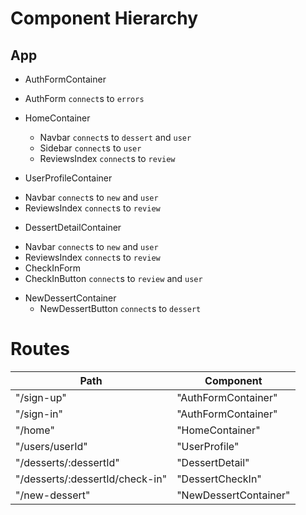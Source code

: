 # Component Hierarchy

## App

* AuthFormContainer
 + AuthForm `connect`s to `errors`

* HomeContainer
  + Navbar `connect`s to `dessert` and `user`
  + Sidebar `connect`s to `user`
  + ReviewsIndex `connect`s to `review`

* UserProfileContainer
 + Navbar `connect`s to `new` and `user`
 + ReviewsIndex `connect`s to `review`

* DessertDetailContainer
 + Navbar `connect`s to `new` and `user`
 + ReviewsIndex `connect`s to `review`
 + CheckInForm
 + CheckInButton `connect`s to `review` and `user`

* NewDessertContainer
  + NewDessertButton `connect`s to `dessert`


# Routes

| Path                             | Component             |
| ---------------------------------|-----------------------|
| "/sign-up"                       | "AuthFormContainer"   |
| "/sign-in"                       | "AuthFormContainer"   |
| "/home"                          | "HomeContainer"       |
| "/users/userId"                  | "UserProfile"         |
| "/desserts/:dessertId"           | "DessertDetail"       |
| "/desserts/:dessertId/check-in"  | "DessertCheckIn"      |
| "/new-dessert"                   | "NewDessertContainer" |
